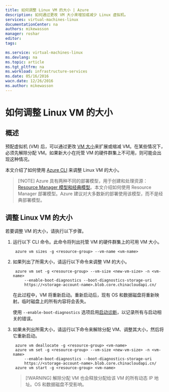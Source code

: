 ```yaml
---
title: 如何调整 Linux VM 的大小 | Azure
description: 如何通过更改 VM 大小来增加或减少 Linux 虚拟机。
services: virtual-machines-linux
documentationCenter: na
authors: mikewasson
manager: roshar
editor: 
tags: 

ms.service: virtual-machines-linux
ms.devlang: na
ms.topic: article
ms.tgt_pltfrm: na
ms.workload: infrastructure-services
ms.date: 05/16/2016
wacn.date: 12/26/2016
ms.author: mikewasson
---
```


# 如何调整 Linux VM 的大小

## 概述 

预配虚拟机 (VM) 后，可以通过更改 [VM 大小][vm-sizes]来扩展或缩减 VM。在某些情况下，必须先解除分配 VM。如果新大小在托管 VM 的硬件群集上不可用，则可能会出现这种情况。

本文介绍了如何使用 [Azure CLI][azure-cli] 来调整 Linux VM 的大小。

> [!NOTE] Azure 具有两种不同的部署模型，用于创建和处理资源：[Resource Manager 模型和经典模型](../azure-resource-manager/resource-manager-deployment-model.md)。本文介绍如何使用 Resource Manager 部署模型。Azure 建议对大多数新的部署使用该模型，而不是经典部署模型。

## 调整 Linux VM 的大小 

若要调整 VM 的大小，请执行以下步骤。

1. 运行以下 CLI 命令。此命令将列出托管 VM 的硬件群集上的可用 VM 大小。

        azure vm sizes -g <resource-group> --vm-name <vm-name>

2. 如果列出了所需大小，请运行以下命令来调整 VM 的大小。

        azure vm set -g <resource-group> --vm-size <new-vm-size> -n <vm-name>  
            --enable-boot-diagnostics --boot-diagnostics-storage-uri
            https://<storage-account-name>.blob.core.chinacloudapi.cn/ 

    在此过程中，VM 将重新启动。重新启动后，现有 OS 和数据磁盘将重新映射。临时磁盘上的所有内容将会丢失。

    使用 `--enable-boot-diagnostics` 选项启用[启动诊断][boot-diagnostics]，以记录所有与启动相关的错误。

3. 如果未列出所需大小，请运行以下命令来解除分配 VM、调整其大小，然后将它重新启动。

        azure vm deallocate -g <resource-group> <vm-name>
        azure vm set -g <resource-group> --vm-size <new-vm-size> -n <vm-name>  
            --enable-boot-diagnostics --boot-diagnostics-storage-uri
            https://<storage-account-name>.blob.core.chinacloudapi.cn/ 
        azure vm start -g <resource-group> <vm-name>

    > [!WARNING] 解除分配 VM 也会释放分配给该 VM 的所有动态 IP 地址。OS 和数据磁盘不受影响。

<!-- links -->

[azure-cli]: ../xplat-cli-install.md
[boot-diagnostics]: https://azure.microsoft.com/blog/boot-diagnostics-for-virtual-machines-v2/
[vm-sizes]: ./virtual-machines-linux-sizes.md

<!---HONumber=Mooncake_Quality_Review_1215_2016-->